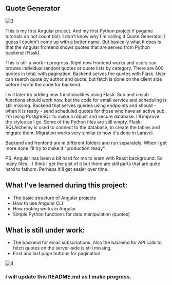 ## Quote Generator

![3](https://github.com/user-attachments/assets/356e024a-63ac-4bb4-9411-c0e1fa688815)


This is my first Angular project. And my first Python project if pygame tutorials do not count (lol). I don't know why I'm calling it Quote Generator, I guess I couldn't come up with a better name. But basically what it does is that the Angular frontend shows quotes that are served from Python backend (Flask).

This is still a work in progress. Right now frontend works and users can browse individual random quotes or quote lists by category. There are 600 quotes in total, with pagination. Backend serves the quotes with Flask. User can search quote by author and quote, but fetch is done on the client side before I write the code for backend.

I will later try adding new functionalities using Flask. Sub and unsub functions should work now, but the code for email service and scheduling is still missing. Backend that serves queries using endpoints and should - when it is ready - send scheduled quotes for those who have an active sub. I'm using PostgreSQL to make a robust and secure database. I'll improve the styles as I go. Some of the Python files are still empty. Flask-SQLAlchemy is used to connect to the database, to create the tables and migrate them. Migration works very similar to how it's done in Laravel.

Backend and frontend are in different folders and run separately. When I get more done I'll try to make it "production ready".

PS. Angular has been a bit hard for me to learn with React background. So many files... I think I get the gist of it but there are still parts that are quite hard to fathom. Perhaps it'll get easier over time.

## What I've learned during this project:

- The basic structure of Angular projects
- How to use Angular CLI
- How routing works in Angular
- Simple Python functions for data manipulation (quotes)

## What is still under work:

- The backend for email subscriptions. Also the backend for API calls to fetch quotes on the server-side is still missing.
- First and last page buttons for pagination

![4](https://github.com/user-attachments/assets/bff4dc16-eb48-417c-9c12-35a4f62d6272)


### I will update this README.md as I make progress.
